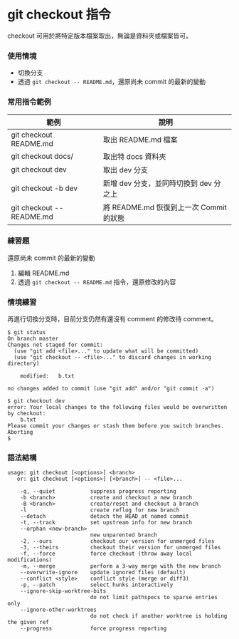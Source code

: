 # git checkout 指令

checkout 可用於將特定版本檔案取出，無論是資料夾或檔案皆可。

### 使用情境

* 切換分支
* 透過 `git checkout -- README.md`，還原尚未 commit 的最新的變動
### 常用指令範例

| 範例                        | 說明                            |
|---------------------------|-------------------------------|
| git checkout README.md    | 取出 README.md 檔案               |
| git checkout docs/        | 取出特 docs 資料夾                  |
| git checkout dev          | 取出 dev 分支                     |
| git checkout -b dev       | 新增 dev 分支，並同時切換到 dev 分之上      |
| git checkout -- README.md | 將 README.md 恢復到上一次 Commit 的狀態 |

### 練習題

還原尚未 commit 的最新的變動

1. 編輯 README.md
1. 透過 `git checkout -- README.md` 指令，還原修改的內容

<!--
答案：

### step1

echo "Hello World" >> README.md && git add . && git commit -m 'init'
echo "alincode" >> README.md


### step2

git checkout -- README.md
-->

### 情境練習

再進行切換分支時，目前分支仍然有還沒有 comment 的修改待 comment。

```
$ git status
On branch master
Changes not staged for commit:
  (use "git add <file>..." to update what will be committed)
  (use "git checkout -- <file>..." to discard changes in working directory)

	modified:   b.txt

no changes added to commit (use "git add" and/or "git commit -a")
```

```
$ git checkout dev
error: Your local changes to the following files would be overwritten by checkout:
	b.txt
Please commit your changes or stash them before you switch branches.
Aborting
$
```

### 語法結構

```
usage: git checkout [<options>] <branch>
   or: git checkout [<options>] [<branch>] -- <file>...

    -q, --quiet           suppress progress reporting
    -b <branch>           create and checkout a new branch
    -B <branch>           create/reset and checkout a branch
    -l                    create reflog for new branch
    --detach              detach the HEAD at named commit
    -t, --track           set upstream info for new branch
    --orphan <new-branch>
                          new unparented branch
    -2, --ours            checkout our version for unmerged files
    -3, --theirs          checkout their version for unmerged files
    -f, --force           force checkout (throw away local modifications)
    -m, --merge           perform a 3-way merge with the new branch
    --overwrite-ignore    update ignored files (default)
    --conflict <style>    conflict style (merge or diff3)
    -p, --patch           select hunks interactively
    --ignore-skip-worktree-bits
                          do not limit pathspecs to sparse entries only
    --ignore-other-worktrees
                          do not check if another worktree is holding the given ref
    --progress            force progress reporting
```